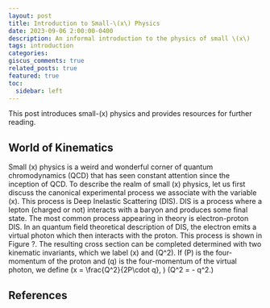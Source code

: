 ```yaml
---
layout: post
title: Introduction to Small-\(x\) Physics
date: 2023-09-06 2:00:00-0400
description: An informal introduction to the physics of small \(x\)
tags: introduction
categories: 
giscus_comments: true
related_posts: true
featured: true
toc:
  sidebar: left
---
```

This post introduces small-\(x\) physics and provides resources for further reading. 

## World of Kinematics

Small \(x\) physics is a weird and wonderful corner of quantum chromodynamics (QCD) that has seen constant attention since the inception of QCD. To describe the realm of small \(x\) physics, let us first discuss the canonical experimental process we associate with the variable \(x\). This process is Deep Inelastic Scattering (DIS). DIS is a process where a lepton (charged or not) interacts with a baryon and produces some final state. The most common process appearing in theory is electron-proton DIS. In an quantum field theoretical description of DIS, the electron emits a virtual photon which then interacts with the proton. This process is shown in Figure ?. The resulting cross section can be completed determined with two kinematic invariants, which we label \(x\) and \(Q^2\). If \(P\) is the four-momentum of the proton and \(q\) is the four-momentum of the virtual photon, we define 
\(x = \frac{Q^2}{2P\cdot q}, \)
\(Q^2  = - q^2.\)

## References



